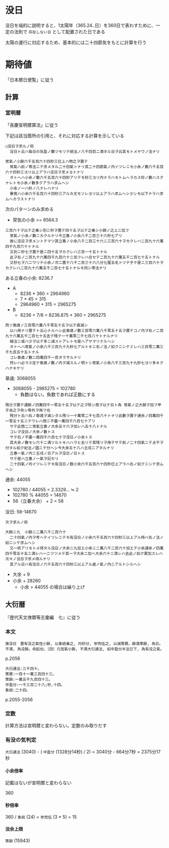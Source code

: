# 没日
没日を端的に説明すると、1太陽年（365.24..日）を360日で表わすために、一定の法則で `存在しない日` として配置された日である

太陽の運行に対応するため、基本的には二十四節気をもとに計算を行う

# 期待値
「日本暦日便覧」に従う

## 計算
### 宣明暦
「長慶宣明暦算法」に従う

下記は該当箇所の引用と、それに対応する計算を示している

```
◯没日ヲ求ルノ術
  没日ト云ハ毎日の気盈ノ數ツモリテ統法ノ八千四百ニ満タル日ヲ云其モトメヤウノ法ナリ
```

```
常氣ノ小餘六千五百六十四秒三巳上ハ物之ヲ置テ
  常氣ハ前ノ等法ニテ求メタル二十四氣トナリ其二十四節氣ノ内イツレニモ小余ノ數六千五百六十四秒三ヨリ以上アラハ没日ヲ求メヨトナリ
  タトヘハ小余ノ數六千五百六十四秒アリテモ秒三ヨリ内ナラハモトムヘラカス秒ノ數ハスクナレトモ小余ノ數多クアラハ求ムヘシ
  小余ノ一ハ秒ノ八ナレハナリ
  畢竟ハ小余六千五百六十四秒三アルカ尤モソレヨリ以上アラハ求ムヘシ少シモ以下ナラハ求ムヘカラストナリ
```

次のパターンのみ求める
* 常気の小余 >= 6564.3

```
三百六十ヲ以テ之乗シ別ニ秒ヲ置テ四十五ヲ以テ之乗シ小餘ノ之上ニ加フ
  常氣ノ小余ノ數ニカクルナリ今立春ノ小余八千二百三十六秒七アリ
  故に没日ヲ求メントテマツ其立春ノ小余八千二百三十六ニ三百六十ヲカクレハ二百九十六萬四千九百六十トナル
  又別ニ秒七ヲ置テ是ニ四十五ヲカクレハ三百一十五トナル
  此ヲ右ノ二百九十六萬四千九百六十ニ加フレハ合セテ二百九十六萬五千二百七十五トナル
  又秒七ヲ八ニワリテ小余ノ次ニ置テ八千二百三十六八分七厘五毛トツテ子テ是ニ三百六十ヲカクレハ二百九十六萬五千二百七十五トナルモ同シ等法ナリ
```

ある立春の小余: 8236.7
* A
  * 8236 * 360 = 2964960
  * 7 * 45 = 315
  * 2964960 + 315 = 2965275
* B
  * 8236 + 7/8 = 8236.875 * 360 = 2965275

```
而ソ章歳ノ三百零六萬八千零五十五ヲ以テ直減シ
  以ハ用ナリ置テト云心ナルヘシ此章歳ノ數三百零六萬八千零五十五ヲ置テコノ内ヲ右ノ二百九十六萬五千二百七十五去テ残テ一十萬零二千七百八十トナルナリ
  細注ニ或ハ少ヲ以テ多ニ減ストアレトモ是ハアヤマリナルヘシ
  タトヘハ常氣ノ小余八千三百九十九秒七アルトキニ右ノ法ノ如クニシテミレハ三百零二萬三千九百五十五トナル
  コレ章歳ノ數ニ四萬四千一百タラサルナリ
  然レハ必ラス定テ章歳ノ數ノ内ヲ減スルノ明トシ常氣ノ小余八千三百九十九秒七ヨリ多キクハナキケリ
```
章歳: 3068055

* 3068055 - 2965275 = 102780
  * 負数はない。負数であれば正数にする

```
残分ヲ置テ通餘ノ四萬四千一零五十五ヲ以テ之ヲ除シ商ヲ以テ日ト為 常氣ノ之大餘ヲ加フ甲子自之ヲ命シ等外ヲ用フ也
  残分ト云ハ右ノ章歳ヲ減シタル残リ一十萬零二千七百八十トナリ此數ヲ置テ通余ノ四萬四千一零五十五ニテワレハ商ニ不盡一萬四千六百七十アリ
  サテ此商二ニ常氣立春ノ大余五十六ヲ加レハ五十八トナル
  コレヲ没日ノ大余ノ數トス
  サテ右ノ不盡一萬四千六百七十ヲ没日ノ小余トス
  其大余ノ數モシ六十ニ満ツルトキハハラヒ去リテ其残リヲ用テサテ前ノ二十四氣ニテ攴干ヲ付タル如ク紀法ノ圖ニテ付ヘシ今大余五十八ハ壬戌ニアタルナリ
  立春一氣ノ内ニ壬戌ノ日アルヲ没日ノ日トス
  サテ是ハ立春ノ一氣ヲ記セリ
  二十四氣ノ内イツレニテモ有没日ノ数小余六千五百六十四秒巳上アラハ右ノ如クニシテ求ムヘシ
```

通余: 44055

* 102780 / 44055 = 2.3329... ≒ 2
* 102780 % 44055 = 14670
* 56（立春大余） + 2 = 58

没日: 58-14670

```
次ヲ求ルノ術
```

```
大餘ニ九  小餘ニ二萬八千二百六十
  二十四氣ノ内ヲ考ヘテイツレニテモ有没日ノ小余六千五百六十四秒三以上アル時ハ右ノ法ノ如ニシテ求ムヘシ
  又一術アリモトメ得タル没日ノ大余ニ九加エ小余ニ二萬八千二百六十加エテ小余通余ノ四萬四千零五十五ニ満レハ一ニツツメテ其一ヲ大余ニ加ヘ大余六十ニ満レハ去此ノ如ク累加スレハ次々ノ没日ヲ求メ得ルナリ
  其アル日ハ有没日ノ六千五百六十四秒三以上アル處ノ氣ノ内ニアルトシルヘシ

```
* 大余 + 9
* 小余 + 28260
  * 小余 > 44055 の場合は繰り上げ

## 大衍暦
『歴代天文律暦等志彙編　七』に従う

### 本文

```
推没日　置有没之氣恆小餘, 以象統乗之, 内秒分, 参而伍之, 以減策實。餘満策餘, 為日。不満, 為没餘。命起也。〔四〕凡恆氣小餘, 不満大衍通法, 如中盈分半法已下, 為有没之氣。
```
p.2056

```
大衍通法:三千四十。
策實:一百十一萬三百四十三。
策餘:一萬五千九百四十三。
中盈分:一千三百二十八;秒,十四。
象統:二十四。
```
p.2055-2056

### 定数
計算方法は宣明暦と変わらない。定数のみ取りだす

### 有没の気判定

`大衍通法` (3040) - ( `中盈分` (1328分14秒) / 2) = 3040分 - 664分7秒 = 2375分17秒

#### 小余倍率

記載はないが宣明暦と変わらない

360

#### 秒倍率

360 / `象統` (24) = `参而伍` (3 * 5) = 15

#### 没余上限

`策餘` (15943)

